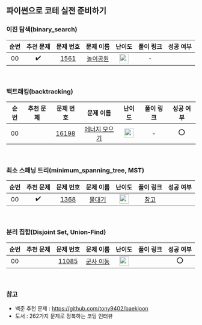 ## 파이썬으로 코테 실전 준비하기

### 이진 탐색(binary_search)

| 순번 |     추천 문제      |                                문제 번호                                |                                  문제 이름                                  |                                       난이도                                       | 풀이 링크 | 성공 여부 |
| :--: | :----------------: | :---------------------------------------------------------------------: | :-------------------------------------------------------------------------: | :--------------------------------------------------------------------------------: | :-------: | :-------: |
|  00  | :heavy_check_mark: | <a href="https://www.acmicpc.net/problem/1561" target="_blank">1561</a> | <a href="https://www.acmicpc.net/problem/1561" target="_blank">놀이공원</a> | <img height="25px" width="25px" src="https://static.solved.ac/tier_small/14.svg"/> |     -     |           |

<br>

### 백트래킹(backtracking)

| 순번 | 추천 문제 |                                 문제 번호                                 |                                     문제 이름                                     |                                       난이도                                       | 풀이 링크 | 성공 여부 |
| :--: | :-------: | :-----------------------------------------------------------------------: | :-------------------------------------------------------------------------------: | :--------------------------------------------------------------------------------: | :-------: | :-------: |
|  00  |           | <a href="https://www.acmicpc.net/problem/16198" target="_blank">16198</a> | <a href="https://www.acmicpc.net/problem/16198" target="_blank">에너지 모으기</a> | <img height="25px" width="25px" src="https://static.solved.ac/tier_small/10.svg"/> |     -     |    :o:    |

<br>

### 최소 스패닝 트리(minimum_spanning_tree, MST)

| 순번 |     추천 문제      |                                문제 번호                                |                                 문제 이름                                 |                                       난이도                                       |                            풀이 링크                             | 성공 여부 |
| :--: | :----------------: | :---------------------------------------------------------------------: | :-----------------------------------------------------------------------: | :--------------------------------------------------------------------------------: | :--------------------------------------------------------------: | :-------: |
|  00  | :heavy_check_mark: | <a href="https://www.acmicpc.net/problem/1368" target="_blank">1368</a> | <a href="https://www.acmicpc.net/problem/1368" target="_blank">물대기</a> | <img height="25px" width="25px" src="https://static.solved.ac/tier_small/14.svg"/> | <a href="https://welog.tistory.com/280" target="_blank">참고</a> |           |

<br>

### 분리 집합(Disjoint Set, Union-Find)

| 순번 | 추천 문제 |                                 문제 번호                                 |                                   문제 이름                                   |                                       난이도                                       | 풀이 링크 | 성공 여부 |
| :--: | :-------: | :-----------------------------------------------------------------------: | :---------------------------------------------------------------------------: | :--------------------------------------------------------------------------------: | :-------: | :-------: |
|  00  |           | <a href="https://www.acmicpc.net/problem/11085" target="_blank">11085</a> | <a href="https://www.acmicpc.net/problem/11085" target="_blank">군사 이동</a> | <img height="25px" width="25px" src="https://static.solved.ac/tier_small/13.svg"/> |           |    :o:    |

<br>

### 참고

- 백준 추천 문제 : https://github.com/tony9402/baekjoon
- 도서 : 262가지 문제로 정복하는 코딩 인터뷰
